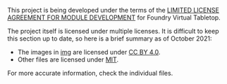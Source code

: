 This project is being developed under the terms of the
[LIMITED LICENSE AGREEMENT FOR MODULE DEVELOPMENT] for Foundry Virtual Tabletop.

The project itself is licensed under multiple licenses. It is difficult to keep
this section up to date, so here is a brief summary as of October 2021:
* The images in [img] are licensed under [CC BY 4.0].
* Other files are licensed under [MIT].

For more accurate information, check the individual files.

[LIMITED LICENSE AGREEMENT FOR MODULE DEVELOPMENT]: https://foundryvtt.com/article/license/
[CC BY 4.0]: LICENSES/CC-BY-4.0.txt
[MIT]: LICENSES/MIT.txt

[img]: img
